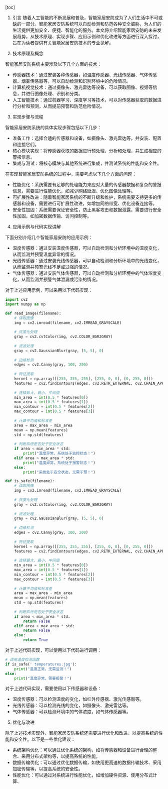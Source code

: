 
[toc]                    
                
                
1. 引言
随着人工智能的不断发展和普及，智能家居安防成为了人们生活中不可或缺的一部分。智能家居安防系统可以自动检测和防范各种安全威胁，为人们的生活提供更加安全、便捷、智能化的服务。本文将介绍智能家居安防的未来发展趋势，从技术原理、实现步骤、应用示例和优化改进等方面进行深入探讨，旨在为读者提供有关智能家居安防技术的专业见解。

2. 技术原理及概念

智能家居安防系统主要涉及以下几个方面的技术：

- 传感器技术：通过安装各种传感器，如温度传感器、光线传感器、气体传感器、烟雾传感器等，可以自动检测和识别环境中的危险情况。
- 计算机视觉技术：通过摄像头、激光雷达等设备，可以获取图像、视频等信息，并进行图像处理、识别和分类。
- 人工智能技术：通过机器学习、深度学习等技术，可以对传感器获取的数据进行分析和预测，从而提前预警和防范危险情况。

3. 实现步骤与流程

智能家居安防系统的具体实现步骤包括以下几步：

- 准备工作：选择合适的传感器和设备，如摄像头、激光雷达等，并安装、配置和连接它们。
- 核心模块实现：将传感器获取的数据进行预处理、分析和处理，并生成相应的警报信息。
- 集成与测试：将核心模块与其他系统进行集成，并测试系统的性能和安全性。

在实现智能家居安防系统的过程中，需要考虑以下几个方面的问题：

- 性能优化：系统需要有足够的处理能力来应对大量的传感器数据和复杂的警报信息，需要进行性能优化，如减少网络延迟、优化图像处理等。
- 可扩展性改进：随着智能家居系统的不断升级和维护，系统需要支持更多的传感器和设备，需要进行可扩展性改进，如增加网络带宽、优化设备连接等。
- 安全性加固：系统需要保证安全性，防止黑客攻击和数据泄露，需要进行安全性加固，如加密数据传输、访问控制等。

4. 应用示例与代码实现讲解

下面分别介绍几个智能家居安防的应用示例：

- 温度传感器：通过安装温度传感器，可以自动检测和分析环境中的温度变化，从而监测并预警温度异常的情况。
- 光线传感器：通过安装光线传感器，可以自动检测和分析环境中的光线变化，从而监测并预警光线不足或过强的情况。
- 气体传感器：通过安装气体传感器，可以自动检测和分析环境中的气体浓度变化，从而监测并预警气体泄漏或污染的情况。

对于上述应用示例，可以采用以下代码实现：

```python
import cv2
import numpy as np

def read_image(filename):
    # 读取图像
    img = cv2.imread(filename, cv2.IMREAD_GRAYSCALE)
    
    # 灰度化处理
    gray = cv2.cvtColor(img, cv2.COLOR_BGR2GRAY)
    
    # 滤波处理
    gray = cv2.GaussianBlur(gray, (5, 5), 0)
    
    # 边缘检测
    edges = cv2.Canny(gray, 100, 200)
    
    # 特征提取
    kernel = np.array([[255, 255, 255], [255, 0, 0], [0, 255, 0]])
    features = cv2.findContours(edges, cv2.RETR_EXTERNAL, cv2.CHAIN_APPROX_SIMPLE)
    
    # 选择最大、最小、中间值
    min_area = int(0.5 * features[0])
    max_area = int(0.5 * features[1])
    min_contour = int(0.5 * features[2])
    max_contour = int(0.5 * features[3])
    
    # 计算平均值和标准差
    area = max_area - min_area
    mean = np.mean(features)
    std = np.std(features)
    
    # 判断系统是否处于安全状态
    if area < min_area * std:
        print("温度异常，系统处于监控状态！")
    elif area > max_area * std:
        print("温度异常，系统处于报警状态！")
    else:
        print("系统处于安全状态，无需干预！")

def is_safe(filename):
    # 读取图像
    img = cv2.imread(filename, cv2.IMREAD_GRAYSCALE)
    
    # 灰度化处理
    gray = cv2.cvtColor(img, cv2.COLOR_BGR2GRAY)
    
    # 滤波处理
    gray = cv2.GaussianBlur(gray, (5, 5), 0)
    
    # 边缘检测
    edges = cv2.Canny(gray, 100, 200)
    
    # 特征提取
    kernel = np.array([[255, 255, 255], [255, 0, 0], [0, 255, 0]])
    features = cv2.findContours(edges, cv2.RETR_EXTERNAL, cv2.CHAIN_APPROX_SIMPLE)
    
    # 选择最大、最小、中间值
    min_area = int(0.5 * features[0])
    max_area = int(0.5 * features[1])
    min_contour = int(0.5 * features[2])
    max_contour = int(0.5 * features[3])
    
    # 计算平均值和标准差
    area = max_area - min_area
    mean = np.mean(features)
    std = np.std(features)
    
    # 判断系统是否处于安全状态
    if area < min_area * std:
        return False
    elif area > max_area * std:
        return False
    else:
        return True
```

对于上述代码实现，可以使用以下代码进行调用：

```python
# 调用温度检测函数
if is_safe(' temperatures.jpg'):
    print("温度正常，无需监测！")
else:
    print("温度异常，需要报警！")
```

对于上述代码实现，需要使用以下传感器和设备：

- 温度传感器：可以检测温度的变化，如红外传感器、激光传感器等。
- 光线传感器：可以检测光线的变化，如摄像头、激光雷达等。
- 气体传感器：可以检测环境中的气体浓度，如气体传感器等。

5. 优化与改进

除了上述技术实现外，智能家居安防系统还需要进行优化和改进，以提高系统的性能和安全性。以下是一些优化建议：

- 系统架构优化：可以通过优化系统的架构，如将传感器和设备进行合理的整合、采用分布式架构等，以提高系统的性能。
- 数据传输优化：可以通过优化数据传输，如使用更高速的数据传输技术、采用加密传输等，以提高系统的安全性。
- 性能优化：可以通过对系统进行性能优化，如增加硬件资源、使用分布式计算、

